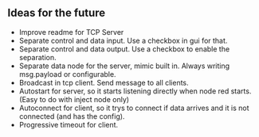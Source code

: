 ## Ideas for the future

- Improve readme for TCP Server
- Separate control and data input. Use a checkbox in gui for that.
- Separate control and data output. Use a checkbox to enable the separation.
- Separate data node for the server, mimic built in. Always writing msg.payload or configurable. 
- Broadcast in tcp client. Send message to all clients.
- Autostart for server, so it starts listening directly when node red starts. (Easy to do with inject node only)
- Autoconnect for client, so it trys to connect if data arrives and it is not connected (and has the config).
- Progressive timeout for client.